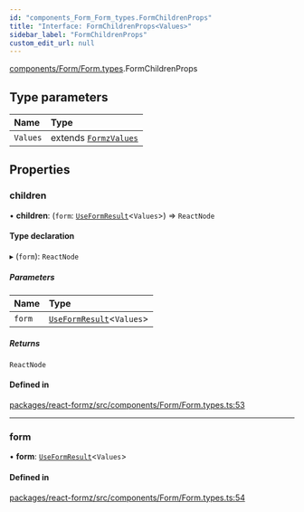 ```yaml
---
id: "components_Form_Form_types.FormChildrenProps"
title: "Interface: FormChildrenProps<Values>"
sidebar_label: "FormChildrenProps"
custom_edit_url: null
---
```


[components/Form/Form.types](../modules/components_Form_Form_types.md).FormChildrenProps

## Type parameters

| Name | Type |
| :------ | :------ |
| `Values` | extends [`FormzValues`](../modules/types_form.md#formzvalues) |

## Properties

### children

• **children**: (`form`: [`UseFormResult`](hooks_forms_useForm.UseFormResult.md)<`Values`\>) => `ReactNode`

#### Type declaration

▸ (`form`): `ReactNode`

##### Parameters

| Name | Type |
| :------ | :------ |
| `form` | [`UseFormResult`](hooks_forms_useForm.UseFormResult.md)<`Values`\> |

##### Returns

`ReactNode`

#### Defined in

[packages/react-formz/src/components/Form/Form.types.ts:53](https://github.com/ZerryStack/react-formz/blob/main/packages/react-formz/src/components/Form/Form.types.ts#L53)

___

### form

• **form**: [`UseFormResult`](hooks_forms_useForm.UseFormResult.md)<`Values`\>

#### Defined in

[packages/react-formz/src/components/Form/Form.types.ts:54](https://github.com/ZerryStack/react-formz/blob/main/packages/react-formz/src/components/Form/Form.types.ts#L54)
